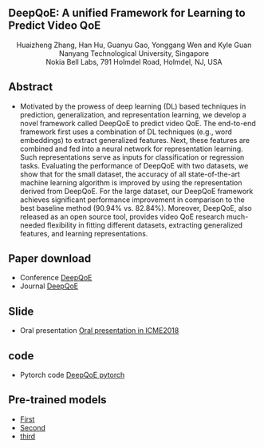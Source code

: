 ## DeepQoE: A unified Framework for Learning to Predict Video QoE
<center>Huaizheng Zhang, Han Hu, Guanyu Gao, Yonggang Wen and Kyle Guan</center>
<center>Nanyang Technological University, Singapore</center>
<center>Nokia Bell Labs, 791 Holmdel Road, Holmdel, NJ, USA</center>

## Abstract
- Motivated by the prowess of deep learning (DL) based techniques in prediction, generalization, and representation learning, we develop a novel framework called DeepQoE to predict video QoE. The end-to-end framework first uses a combination of DL techniques (e.g., word embeddings) to extract generalized features. Next, these features are combined and fed into a neural network for representation learning. Such representations serve as inputs for classification or regression tasks. Evaluating the performance of DeepQoE with two datasets, we show that for the small dataset, the accuracy of all state-of-the-art machine learning algorithm is improved by using the representation derived from DeepQoE. For the large dataset, our DeepQoE framework achieves significant performance improvement in comparison to the best baseline method (90.94\% vs. 82.84\%). Moreover, DeepQoE, also released as an open source tool, provides video QoE research much-needed flexibility in fitting different datasets, extracting generalized features, and learning representations.


## Paper download
- Conference  [DeepQoE](www.pytorch.org)
- Journal [DeepQoE](www.pytorch.org)

## Slide
- Oral presentation [Oral presentation in ICME2018](www.pytorch.org)


## code
- Pytorch code [DeepQoE pytorch](https://github.com/HuaizhengZhang/DeepQoE_pytorch)


## Pre-trained models
- [First](https://github.com/HuaizhengZhang/DeepQoE_pytorch)
- [Second](https://github.com/HuaizhengZhang/DeepQoE_pytorch)
- [third](https://github.com/HuaizhengZhang/DeepQoE_pytorch)